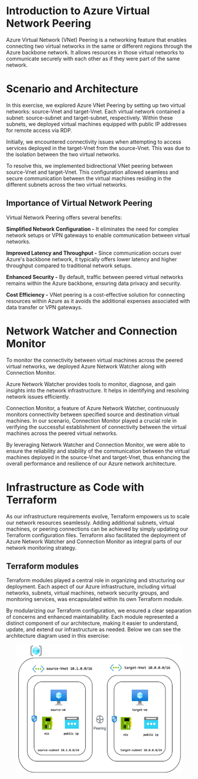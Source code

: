 # Introduction to Azure Virtual Network Peering

Azure Virtual Network (VNet) Peering is a networking feature that enables connecting two virtual networks in the same or different regions through the Azure backbone network. It allows resources in those virtual networks to communicate securely with each other as if they were part of the same network.

# Scenario and Architecture

In this exercise, we explored Azure VNet Peering by setting up two virtual networks: source-Vnet and target-Vnet. Each virtual network contained a subnet: source-subnet and target-subnet, respectively. Within these subnets, we deployed virtual machines equipped with public IP addresses for remote access via RDP.

Initially, we encountered connectivity issues when attempting to access services deployed in the target-Vnet from the source-Vnet. This was due to the isolation between the two virtual networks.

To resolve this, we implemented bidirectional VNet peering between source-Vnet and target-Vnet. This configuration allowed seamless and secure communication between the virtual machines residing in the different subnets across the two virtual networks.

## Importance of Virtual Network Peering

Virtual Network Peering offers several benefits:

**Simplified Network Configuration -** It eliminates the need for complex network setups or VPN gateways to enable communication between virtual networks.

**Improved Latency and Throughput -** Since communication occurs over Azure's backbone network, it typically offers lower latency and higher throughput compared to traditional network setups.

**Enhanced Security -** By default, traffic between peered virtual networks remains within the Azure backbone, ensuring data privacy and security.

**Cost Efficiency -** VNet peering is a cost-effective solution for connecting resources within Azure as it avoids the additional expenses associated with data transfer or VPN gateways.

# Network Watcher and Connection Monitor

To monitor the connectivity between virtual machines across the peered virtual networks, we deployed Azure Network Watcher along with Connection Monitor.

Azure Network Watcher provides tools to monitor, diagnose, and gain insights into the network infrastructure. It helps in identifying and resolving network issues efficiently.

Connection Monitor, a feature of Azure Network Watcher, continuously monitors connectivity between specified source and destination virtual machines. In our scenario, Connection Monitor played a crucial role in verifying the successful establishment of connectivity between the virtual machines across the peered virtual networks.

By leveraging Network Watcher and Connection Monitor, we were able to ensure the reliability and stability of the communication between the virtual machines deployed in the source-Vnet and target-Vnet, thus enhancing the overall performance and resilience of our Azure network architecture.

# Infrastructure as Code with Terraform
As our infrastructure requirements evolve, Terraform empowers us to scale our network resources seamlessly. Adding additional subnets, virtual machines, or peering connections can be achieved by simply updating our Terraform configuration files. Terraform also facilitated the deployment of Azure Network Watcher and Connection Monitor as integral parts of our network monitoring strategy.

## Terraform modules
Terraform modules played a central role in organizing and structuring our deployment. Each aspect of our Azure infrastructure, including virtual networks, subnets, virtual machines, network security groups, and monitoring services, was encapsulated within its own Terraform module.

By modularizing our Terraform configuration, we ensured a clear separation of concerns and enhanced maintainability. Each module represented a distinct component of our architecture, making it easier to understand, update, and extend our infrastructure as needed. Below we can see the architecture diagram used in this exercise: 

<p align="center">
  <img width="450" height="350" src=./assets/ConnectionMonitor.png>
</p>